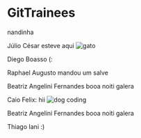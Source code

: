 # GitTrainees
nandinha
  
Júlio César esteve aqui  ![gato](https://i.imgur.com/ZIvW4ZR.png)

Diego Boasso (:

Raphael Augusto mandou um salve

Beatriz Angelini Fernandes booa noiti galera

Caio Felix: hii ![dog coding](https://i.imgur.com/rLKSXwz.png)

Beatriz Angelini Fernandes booa noiti galera 

Thiago Iani :) 


